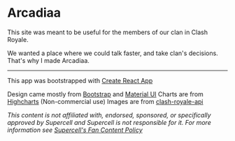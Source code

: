 # Arcadiaa

This site was meant to be useful for the members of our clan in Clash Royale.

We wanted a place where we could talk faster, and take clan's decisions. That's why I made Arcadiaa.

----
This app was bootstrapped with [Create React App](https://github.com/facebookincubator/create-react-app)

Design came mostly from [Bootstrap](http://getbootstrap.com) and [Material UI](http://www.material-ui.com)
Charts are from [Highcharts](http://highcharts.com) (Non-commercial use)
Images are from [clash-royale-api](https://github.com/martincarrera/clash-royale-api)

*This content is not affiliated with, endorsed, sponsored, or specifically approved by Supercell and Supercell is not responsible for it. For more information see [Supercell's Fan Content Policy](http://supercell.com/en/fan-content-policy/)*